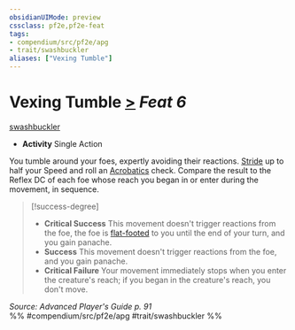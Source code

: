 ```yaml
---
obsidianUIMode: preview
cssclass: pf2e,pf2e-feat
tags:
- compendium/src/pf2e/apg
- trait/swashbuckler
aliases: ["Vexing Tumble"]
---
```

# Vexing Tumble  [>](rules/core-rulebook/chapter-9-playing-the-game.md#Actions "Single Action") *Feat 6*  
[swashbuckler](rules/traits/swashbuckler-apg.md)  

- **Activity** Single Action

You tumble around your foes, expertly avoiding their reactions. [Stride](rules/actions/stride.md) up to half your Speed and roll an [Acrobatics](compendium/skills.md#Acrobatics) check. Compare the result to the Reflex DC of each foe whose reach you began in or enter during the movement, in sequence.

> [!success-degree] 
> - **Critical Success** This movement doesn't trigger reactions from the foe, the foe is [flat-footed](rules/conditions.md#Flat-footed) to you until the end of your turn, and you gain panache.
> - **Success** This movement doesn't trigger reactions from the foe, and you gain panache.
> - **Critical Failure** Your movement immediately stops when you enter the creature's reach; if you began in the creature's reach, you don't move.

*Source: Advanced Player's Guide p. 91*  
%% #compendium/src/pf2e/apg #trait/swashbuckler %%